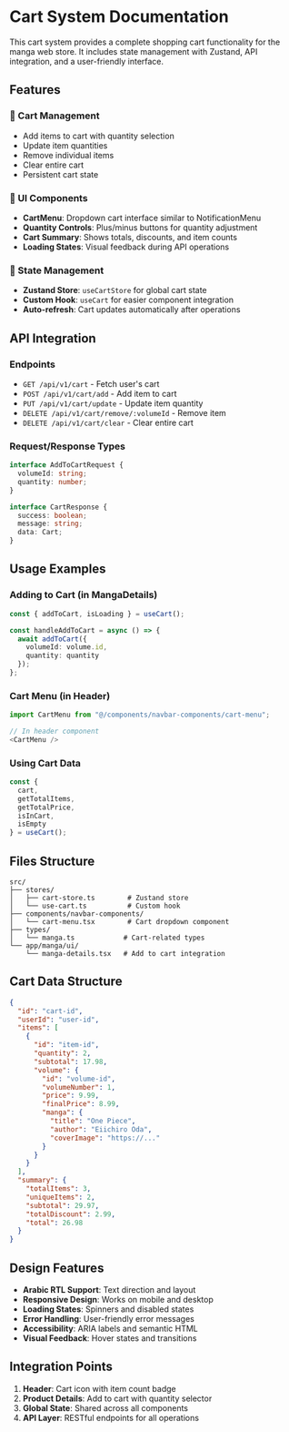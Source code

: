 # Cart System Documentation

This cart system provides a complete shopping cart functionality for the manga web store. It includes state management with Zustand, API integration, and a user-friendly interface.

## Features

### 🛒 Cart Management
- Add items to cart with quantity selection
- Update item quantities
- Remove individual items
- Clear entire cart
- Persistent cart state

### 🎨 UI Components
- **CartMenu**: Dropdown cart interface similar to NotificationMenu
- **Quantity Controls**: Plus/minus buttons for quantity adjustment
- **Cart Summary**: Shows totals, discounts, and item counts
- **Loading States**: Visual feedback during API operations

### 🔄 State Management
- **Zustand Store**: `useCartStore` for global cart state
- **Custom Hook**: `useCart` for easier component integration
- **Auto-refresh**: Cart updates automatically after operations

## API Integration

### Endpoints
- `GET /api/v1/cart` - Fetch user's cart
- `POST /api/v1/cart/add` - Add item to cart
- `PUT /api/v1/cart/update` - Update item quantity
- `DELETE /api/v1/cart/remove/:volumeId` - Remove item
- `DELETE /api/v1/cart/clear` - Clear entire cart

### Request/Response Types
```typescript
interface AddToCartRequest {
  volumeId: string;
  quantity: number;
}

interface CartResponse {
  success: boolean;
  message: string;
  data: Cart;
}
```

## Usage Examples

### Adding to Cart (in MangaDetails)
```typescript
const { addToCart, isLoading } = useCart();

const handleAddToCart = async () => {
  await addToCart({
    volumeId: volume.id,
    quantity: quantity
  });
};
```

### Cart Menu (in Header)
```typescript
import CartMenu from "@/components/navbar-components/cart-menu";

// In header component
<CartMenu />
```

### Using Cart Data
```typescript
const { 
  cart, 
  getTotalItems, 
  getTotalPrice, 
  isInCart,
  isEmpty 
} = useCart();
```

## Files Structure

```
src/
├── stores/
│   ├── cart-store.ts        # Zustand store
│   └── use-cart.ts          # Custom hook
├── components/navbar-components/
│   └── cart-menu.tsx        # Cart dropdown component
├── types/
│   └── manga.ts            # Cart-related types
└── app/manga/ui/
    └── manga-details.tsx   # Add to cart integration
```

## Cart Data Structure

```json
{
  "id": "cart-id",
  "userId": "user-id", 
  "items": [
    {
      "id": "item-id",
      "quantity": 2,
      "subtotal": 17.98,
      "volume": {
        "id": "volume-id",
        "volumeNumber": 1,
        "price": 9.99,
        "finalPrice": 8.99,
        "manga": {
          "title": "One Piece",
          "author": "Eiichiro Oda",
          "coverImage": "https://..."
        }
      }
    }
  ],
  "summary": {
    "totalItems": 3,
    "uniqueItems": 2, 
    "subtotal": 29.97,
    "totalDiscount": 2.99,
    "total": 26.98
  }
}
```

## Design Features

- **Arabic RTL Support**: Text direction and layout
- **Responsive Design**: Works on mobile and desktop
- **Loading States**: Spinners and disabled states
- **Error Handling**: User-friendly error messages
- **Accessibility**: ARIA labels and semantic HTML
- **Visual Feedback**: Hover states and transitions

## Integration Points

1. **Header**: Cart icon with item count badge
2. **Product Details**: Add to cart with quantity selector
3. **Global State**: Shared across all components
4. **API Layer**: RESTful endpoints for all operations
